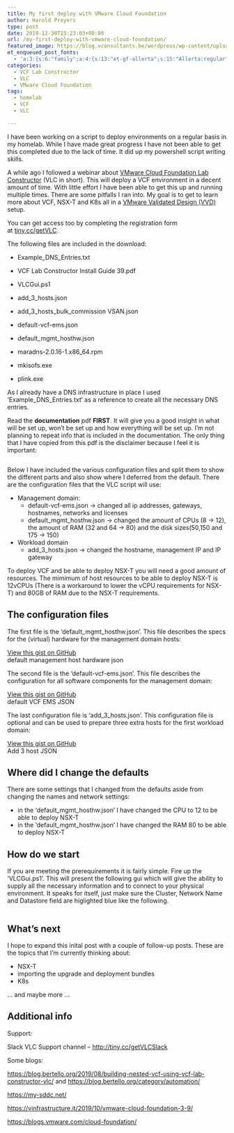 ```yaml
---
title: My first deploy with VMware Cloud Foundation
author: Harold Preyers
type: post
date: 2019-12-30T15:23:03+00:00
url: /my-first-deploy-with-vmware-cloud-foundation/
featured_image: https://blog.vconsultants.be/wordpress/wp-content/uploads/2019/11/VCF_Lab_Constructor_beta_v3.8.png
et_enqueued_post_fonts:
  - 'a:3:{s:6:"family";a:4:{s:13:"et-gf-allerta";s:15:"Allerta:regular";s:11:"et-gf-alice";s:13:"Alice:regular";s:16:"et-gf-montserrat";s:137:"Montserrat:100,200,300,regular,500,600,700,800,900,100italic,200italic,300italic,italic,500italic,600italic,700italic,800italic,900italic";s:19:"et-gf-alegreya-sans";s:112:"Alegreya+Sans:100,100italic,300,300italic,regular,italic,500,500italic,700,700italic,800,800italic,900,900italic";}s:6:"subset";a:7:{i:0;s:5:"latin";i:1;s:8:"cyrillic";i:2;s:12:"cyrillic-ext";i:3;s:9:"latin-ext";i:4;s:10:"vietnamese";i:5;s:5:"greek";i:6;s:9:"greek-ext";}s:9:"cache_key";s:72:"{"gph":-1,"divi":"4.20.2","wp":"6.1.1","enable_all_character_sets":"on"}";}'
categories:
  - VCF Lab Constructor
  - VLC
  - VMware Cloud Foundation
tags:
  - homelab
  - VCF
  - VLC

---
```

I have been working on a script to deploy environments on a regular basis in my homelab. While I have made great progress I have not been able to get this completed&nbsp;due to the lack of time. It did up my powershell script writing skills.

A while ago I followed a webinar about&nbsp;<a href="https://t.co/08MOZa92II?amp=1" target="_blank" rel="noreferrer noopener">VMware Cloud Foundation Lab Constructor</a> (VLC in short). This will deploy a VCF environment in a decent amount of time. With little effort I have been able to get this up and running multiple times. There are some pitfalls I ran into.&nbsp;My goal is to get to learn more about VCF, NSX-T and K8s all in a <a href="https://docs.vmware.com/en/VMware-Validated-Design/index.html" target="_blank" rel="noreferrer noopener">VMware Validated Design (VVD)</a> setup.

You can get access too by completing the registration form at&nbsp;<a rel="noreferrer noopener" href="https://t.co/08MOZa92II?amp=1" target="_blank">tiny.cc/getVLC</a>.

The following files are included in the download:

  * Example\_DNS\_Entries.txt
  * VCF Lab Constructor Install Guide 39.pdf
  * VLCGui.ps1
  * add\_3\_hosts.json
  * add\_3\_hosts\_bulk\_commission VSAN.json
  * default-vcf-ems.json
  * default\_mgmt\_hosthw.json
  * maradns-2.0.16-1.x86_64.rpm  
    
  * mkisofs.exe
  * plink.exe

As I already have a DNS infrastructure in place I used ‘Example\_DNS\_Entries.txt‘ as a reference to create all the necessary DNS entries.

Read the **documentation** pdf **FIRST**. It will give you a good insight in what will be set up, won’t be set up and how everything will be set up. I’m not planning to repeat info that is included in the documentation. The only thing that I have copied from this pdf is the disclaimer because I feel it is important:<figure class="wp-block-image">

<img decoding="async" src="https://i0.wp.com/blog.vconsultants.be/wordpress/wp-content/uploads/2019/12/Selection_117.png?w=1080&ssl=1" alt="" title="" /> </figure> 

Below I have included the various configuration files and split them to show the different parts and also show where I deferred from the default. There are the configuration files that the VLC script will use:

  * Management domain:
      * default-vcf-ems.json&nbsp;→ changed all ip addresses, gateways, hostnames, networks and licenses
      * default\_mgmt\_hosthw.json&nbsp;→ changed the amount of CPUs (8 → 12), the amount of RAM&nbsp;(32 and 64 → 80) and the disk sizes(50,150 and 175 → 150)
  * Workload domain
      * add\_3\_hosts.json&nbsp;→ changed the hostname, management IP and IP gateway

To deploy VCF and be able to deploy NSX-T you will need a good amount of resources. The mimimum of host resources to be able to deploy NSX-T is 12vCPUs (There is a workaround to lower the vCPU requirements for NSX-T) and 80GB of RAM due to the NSX-T requirements.

## The configuration files

The first file is the ‘default\_mgmt\_hosthw.json’. This file describes the specs for the (virtual) hardware for the management domain hosts:

<div class="wp-block-coblocks-gist">
  <noscript>
    <a href="https://gist.github.com/hpreyers/5a4efd583dabc9007bb2b96a42811627">View this gist on GitHub</a>
  </noscript><figcaption>default management host hardware json</figcaption>
</div>

The second file is the ‘default-vcf-ems.json’. This file describes the configuration for all software components for the management domain:

<div class="wp-block-coblocks-gist">
  <noscript>
    <a href="https://gist.github.com/hpreyers/a48b4ea8b6f4a450fe91c5893901e83c">View this gist on GitHub</a>
  </noscript><figcaption>default VCF EMS JSON</figcaption>
</div>

The last configuration file is ‘add\_3\_hosts.json’. This configuration file is optional and can be used to prepare three extra hosts for the first workload domain:

<div class="wp-block-coblocks-gist">
  <noscript>
    <a href="https://gist.github.com/hpreyers/a3b87efd048aab598798f6a5de1efbd6">View this gist on GitHub</a>
  </noscript><figcaption>Add 3 host JSON</figcaption>
</div>

## Where did I change the defaults

There are some settings that I changed from the defaults aside from changing the names and network settings:

  * in the ‘default\_mgmt\_hosthw.json’ I have changed the CPU to 12 to be able to deploy NSX-T
  * in the ‘default\_mgmt\_hosthw.json’ I have changed the RAM 80 to be able to deploy NSX-T

## How do we start

If you are meeting the prerequirements it is fairly simple. Fire up the ‘VLCGui.ps1’. This will present the following gui which will give the ability to supply all the necessary information and to connect to your physical environment. It speaks for itself, just make sure the Cluster, Network Name and Datastore field are higlighted blue like the following.<figure class="wp-block-image">

<img decoding="async" src="https://i2.wp.com/blog.vconsultants.be/wordpress/wp-content/uploads/2019/12/Selection_119.png?w=1080&ssl=1" alt="" title="" /> </figure> 

## What’s next

I hope to expand this inital post with a couple of follow-up posts. These are the topics that I’m currently thinking about:

  * NSX-T
  * importing the upgrade and deployment bundles
  * K8s

… and maybe more …

## Additional info

Support:

Slack VLC Support channel –&nbsp;<a href="http://tiny.cc/getVLCSlack" target="_blank" aria-label="undefined (opens in a new tab)" rel="noreferrer noopener">http://tiny.cc/getVLCSlack</a>

Some blogs:

<a href="https://blog.bertello.org/2019/08/building-nested-vcf-using-vcf-lab-constructor-vlc/" target="_blank" aria-label="undefined (opens in a new tab)" rel="noreferrer noopener">https://blog.bertello.org/2019/08/building-nested-vcf-using-vcf-lab-constructor-vlc/</a>&nbsp;and&nbsp;<a href="https://blog.bertello.org/category/automation/" target="_blank" aria-label="undefined (opens in a new tab)" rel="noreferrer noopener">https://blog.bertello.org/category/automation/</a>

<a href="https://my-sddc.net/" target="_blank" aria-label="undefined (opens in a new tab)" rel="noreferrer noopener">https://my-sddc.net/</a>

<a href="https://vinfrastructure.it/2019/10/vmware-cloud-foundation-3-9/" target="_blank" aria-label="undefined (opens in a new tab)" rel="noreferrer noopener">https://vinfrastructure.it/2019/10/vmware-cloud-foundation-3-9/</a>

<a href="https://blogs.vmware.com/cloud-foundation/" target="_blank" aria-label="undefined (opens in a new tab)" rel="noreferrer noopener">https://blogs.vmware.com/cloud-foundation/</a>